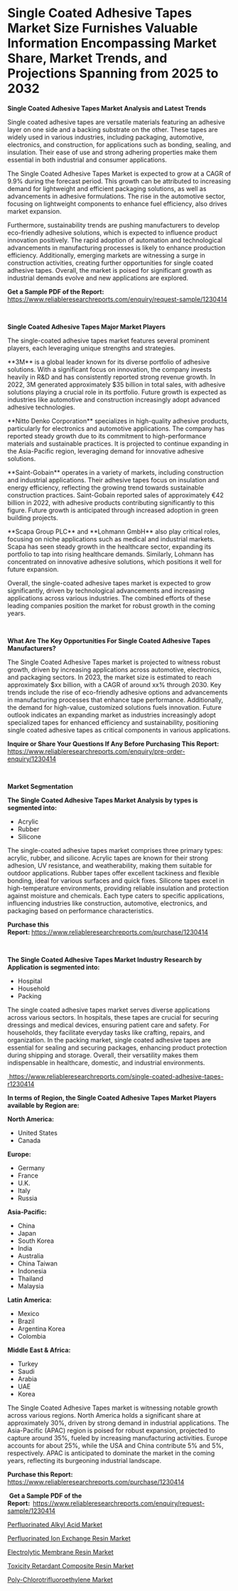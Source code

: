 <p><h1>Single Coated Adhesive Tapes Market Size Furnishes Valuable Information Encompassing Market Share, Market Trends, and Projections Spanning from 2025 to 2032</h1></p><p><strong>Single Coated Adhesive Tapes Market Analysis and Latest Trends</strong></p>
<p><p>Single coated adhesive tapes are versatile materials featuring an adhesive layer on one side and a backing substrate on the other. These tapes are widely used in various industries, including packaging, automotive, electronics, and construction, for applications such as bonding, sealing, and insulation. Their ease of use and strong adhering properties make them essential in both industrial and consumer applications.</p><p>The Single Coated Adhesive Tapes Market is expected to grow at a CAGR of 9.9% during the forecast period. This growth can be attributed to increasing demand for lightweight and efficient packaging solutions, as well as advancements in adhesive formulations. The rise in the automotive sector, focusing on lightweight components to enhance fuel efficiency, also drives market expansion.</p><p>Furthermore, sustainability trends are pushing manufacturers to develop eco-friendly adhesive solutions, which is expected to influence product innovation positively. The rapid adoption of automation and technological advancements in manufacturing processes is likely to enhance production efficiency. Additionally, emerging markets are witnessing a surge in construction activities, creating further opportunities for single coated adhesive tapes. Overall, the market is poised for significant growth as industrial demands evolve and new applications are explored.</p></p>
<p><strong>Get a Sample PDF of the Report:&nbsp;</strong> <a href="https://www.reliableresearchreports.com/enquiry/request-sample/1230414?utm_campaign=41&utm_medium=2&utm_source=Github&utm_content=ia&utm_term=03022025&utm_id=single-coated-adhesive-tapes">https://www.reliableresearchreports.com/enquiry/request-sample/1230414</a></p>
<p>&nbsp;</p>
<p><strong>Single Coated Adhesive Tapes Major Market Players</strong></p>
<p><p>The single-coated adhesive tapes market features several prominent players, each leveraging unique strengths and strategies.</p><p>**3M** is a global leader known for its diverse portfolio of adhesive solutions. With a significant focus on innovation, the company invests heavily in R&D and has consistently reported strong revenue growth. In 2022, 3M generated approximately $35 billion in total sales, with adhesive solutions playing a crucial role in its portfolio. Future growth is expected as industries like automotive and construction increasingly adopt advanced adhesive technologies.</p><p>**Nitto Denko Corporation** specializes in high-quality adhesive products, particularly for electronics and automotive applications. The company has reported steady growth due to its commitment to high-performance materials and sustainable practices. It is projected to continue expanding in the Asia-Pacific region, leveraging demand for innovative adhesive solutions.</p><p>**Saint-Gobain** operates in a variety of markets, including construction and industrial applications. Their adhesive tapes focus on insulation and energy efficiency, reflecting the growing trend towards sustainable construction practices. Saint-Gobain reported sales of approximately €42 billion in 2022, with adhesive products contributing significantly to this figure. Future growth is anticipated through increased adoption in green building projects.</p><p>**Scapa Group PLC** and **Lohmann GmbH** also play critical roles, focusing on niche applications such as medical and industrial markets. Scapa has seen steady growth in the healthcare sector, expanding its portfolio to tap into rising healthcare demands. Similarly, Lohmann has concentrated on innovative adhesive solutions, which positions it well for future expansion.</p><p>Overall, the single-coated adhesive tapes market is expected to grow significantly, driven by technological advancements and increasing applications across various industries. The combined efforts of these leading companies position the market for robust growth in the coming years.</p></p>
<p>&nbsp;</p>
<p><strong>What Are The Key Opportunities For Single Coated Adhesive Tapes Manufacturers?</strong></p>
<p><p>The Single Coated Adhesive Tapes market is projected to witness robust growth, driven by increasing applications across automotive, electronics, and packaging sectors. In 2023, the market size is estimated to reach approximately $xx billion, with a CAGR of around xx% through 2030. Key trends include the rise of eco-friendly adhesive options and advancements in manufacturing processes that enhance tape performance. Additionally, the demand for high-value, customized solutions fuels innovation. Future outlook indicates an expanding market as industries increasingly adopt specialized tapes for enhanced efficiency and sustainability, positioning single coated adhesive tapes as critical components in various applications.</p></p>
<p><strong>Inquire or Share Your Questions If Any Before Purchasing This Report:</strong> <a href="https://www.reliableresearchreports.com/enquiry/pre-order-enquiry/1230414?utm_campaign=41&utm_medium=2&utm_source=Github&utm_content=ia&utm_term=03022025&utm_id=single-coated-adhesive-tapes">https://www.reliableresearchreports.com/enquiry/pre-order-enquiry/1230414</a></p>
<p>&nbsp;</p>
<p><strong>Market Segmentation</strong></p>
<p><strong>The Single Coated Adhesive Tapes Market Analysis by types is segmented into:</strong></p>
<p><ul><li>Acrylic</li><li>Rubber</li><li>Silicone</li></ul></p>
<p><p>The single-coated adhesive tapes market comprises three primary types: acrylic, rubber, and silicone. Acrylic tapes are known for their strong adhesion, UV resistance, and weatherability, making them suitable for outdoor applications. Rubber tapes offer excellent tackiness and flexible bonding, ideal for various surfaces and quick fixes. Silicone tapes excel in high-temperature environments, providing reliable insulation and protection against moisture and chemicals. Each type caters to specific applications, influencing industries like construction, automotive, electronics, and packaging based on performance characteristics.</p></p>
<p><strong>Purchase this Report:&nbsp;</strong><a href="https://www.reliableresearchreports.com/purchase/1230414?utm_campaign=41&utm_medium=2&utm_source=Github&utm_content=ia&utm_term=03022025&utm_id=single-coated-adhesive-tapes">https://www.reliableresearchreports.com/purchase/1230414</a></p>
<p>&nbsp;</p>
<p><strong>The Single Coated Adhesive Tapes Market Industry Research by Application is segmented into:</strong></p>
<p><ul><li>Hospital</li><li>Household</li><li>Packing</li></ul></p>
<p><p>The single coated adhesive tapes market serves diverse applications across various sectors. In hospitals, these tapes are crucial for securing dressings and medical devices, ensuring patient care and safety. For households, they facilitate everyday tasks like crafting, repairs, and organization. In the packing market, single coated adhesive tapes are essential for sealing and securing packages, enhancing product protection during shipping and storage. Overall, their versatility makes them indispensable in healthcare, domestic, and industrial environments.</p></p>
<p><a href="https://www.reliableresearchreports.com/single-coated-adhesive-tapes-r1230414?utm_campaign=41&utm_medium=2&utm_source=Github&utm_content=ia&utm_term=03022025&utm_id=single-coated-adhesive-tapes">&nbsp;https://www.reliableresearchreports.com/single-coated-adhesive-tapes-r1230414</a></p>
<p><strong>In terms of Region, the Single Coated Adhesive Tapes Market Players available by Region are:</strong></p>
<p>
    <p> <strong> North America: </strong>
        <ul>
            <li>United States</li>
            <li>Canada</li>
        </ul>
        </p> 
    <p> <strong> Europe: </strong>
        <ul>
            <li>Germany</li>
            <li>France</li>
            <li>U.K.</li>
            <li>Italy</li>
            <li>Russia</li>
        </ul>
        </p> 
    <p> <strong> Asia-Pacific: </strong>
        <ul>
            <li>China</li>
            <li>Japan</li>
            <li>South Korea</li>
            <li>India</li>
            <li>Australia</li>
            <li>China Taiwan</li>
            <li>Indonesia</li>
            <li>Thailand</li>
            <li>Malaysia</li>
        </ul>
        </p> 
    <p> <strong> Latin America: </strong>
        <ul>
            <li>Mexico</li>
            <li>Brazil</li>
            <li>Argentina Korea</li>
            <li>Colombia</li>
        </ul>
        </p> 
    <p> <strong> Middle East & Africa: </strong>
        <ul>
            <li>Turkey</li>
            <li>Saudi</li>
            <li>Arabia</li>
            <li>UAE</li>
            <li>Korea</li>
        </ul>
    </p>
    </p>
<p><p>The Single Coated Adhesive Tapes market is witnessing notable growth across various regions. North America holds a significant share at approximately 30%, driven by strong demand in industrial applications. The Asia-Pacific (APAC) region is poised for robust expansion, projected to capture around 35%, fueled by increasing manufacturing activities. Europe accounts for about 25%, while the USA and China contribute 5% and 5%, respectively. APAC is anticipated to dominate the market in the coming years, reflecting its burgeoning industrial landscape.</p></p>
<p><strong>Purchase this Report: </strong><a href="https://www.reliableresearchreports.com/purchase/1230414?utm_campaign=41&utm_medium=2&utm_source=Github&utm_content=ia&utm_term=03022025&utm_id=single-coated-adhesive-tapes">https://www.reliableresearchreports.com/purchase/1230414</a></p>
<p>&nbsp;<strong>Get a Sample PDF of the Report:&nbsp;&nbsp;</strong><a href="https://www.reliableresearchreports.com/enquiry/request-sample/1230414?utm_campaign=41&utm_medium=2&utm_source=Github&utm_content=ia&utm_term=03022025&utm_id=single-coated-adhesive-tapes">https://www.reliableresearchreports.com/enquiry/request-sample/1230414</a></p>
<p><strong></strong></p>
<p><p><a href="https://github.com/xalatieusope/Market-Research-Report-List-1/blob/main/perfluorinated-alkyl-acid-market.md?utm_campaign=41&utm_medium=2&utm_source=Github&utm_content=ia&utm_term=03022025&utm_id=single-coated-adhesive-tapes">Perfluorinated Alkyl Acid Market</a></p><p><a href="https://github.com/xtysizov/Market-Research-Report-List-1/blob/main/perfluorinated-ion-exchange-resin-market.md?utm_campaign=41&utm_medium=2&utm_source=Github&utm_content=ia&utm_term=03022025&utm_id=single-coated-adhesive-tapes">Perfluorinated Ion Exchange Resin Market</a></p><p><a href="https://github.com/djembashote/Market-Research-Report-List-1/blob/main/electrolytic-membrane-resin-market.md?utm_campaign=41&utm_medium=2&utm_source=Github&utm_content=ia&utm_term=03022025&utm_id=single-coated-adhesive-tapes">Electrolytic Membrane Resin Market</a></p><p><a href="https://github.com/nicoletavirag/Market-Research-Report-List-5/blob/main/toxicity-retardant-composite-resin-market.md?utm_campaign=41&utm_medium=2&utm_source=Github&utm_content=ia&utm_term=03022025&utm_id=single-coated-adhesive-tapes">Toxicity Retardant Composite Resin Market</a></p><p><a href="https://github.com/vjorelaclliv/Market-Research-Report-List-1/blob/main/poly-chlorotrifluoroethylene-market.md?utm_campaign=41&utm_medium=2&utm_source=Github&utm_content=ia&utm_term=03022025&utm_id=single-coated-adhesive-tapes">Poly-Chlorotrifluoroethylene Market</a></p></p>
